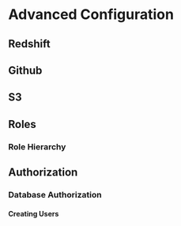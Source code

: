 # Advanced Configuration

## Redshift

## Github

## S3

## Roles

### Role Hierarchy

## Authorization

### Database Authorization

#### Creating Users
